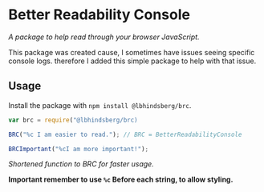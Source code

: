 # Better Readability Console
*A package to help read through your browser JavaScript.*

This package was created cause, I sometimes have issues seeing specific console logs.
therefore I added this simple package to help with that issue.

## Usage
Install the package with `npm install @lbhindsberg/brc`.

```javaScript
var brc = require("@lbhindsberg/brc)

BRC("%c I am easier to read."); // BRC = BetterReadabilityConsole

BRCImportant("%cI am more important!");
```
*Shortened function to BRC for faster usage.*

**Important remember to use `%c` Before each string, to allow styling.**
    